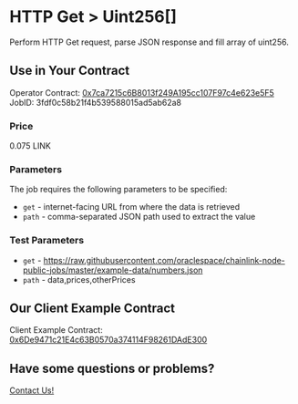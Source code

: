 # HTTP Get > Uint256[]

Perform HTTP Get request, parse JSON response and fill array of uint256.

## Use in Your Contract

Operator Contract: [0x7ca7215c6B8013f249A195cc107F97c4e623e5F5](https://mumbai.polygonscan.com/address/0x7ca7215c6B8013f249A195cc107F97c4e623e5F5)  
JobID: 3fdf0c58b21f4b539588015ad5ab62a8

### Price

0.075 LINK

### Parameters

The job requires the following parameters to be specified:

* `get` - internet-facing URL from where the data is retrieved
* `path` - comma-separated JSON path used to extract the value

### Test Parameters

* `get` - https://raw.githubusercontent.com/oraclespace/chainlink-node-public-jobs/master/example-data/numbers.json
* `path` - data,prices,otherPrices

## Our Client Example Contract
  
Client Example Contract: [0x6De9471c21E4c63B0570a374114F98261DAdE300](https://mumbai.polygonscan.com/address/0x6De9471c21E4c63B0570a374114F98261DAdE300)

## Have some questions or problems?

[Contact Us!](https://github.com/oraclespace/chainlink-node-public-jobs#contact-us)
